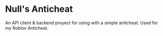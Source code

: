 # Null's Anticheat
An API client &amp; backend proyect for using with a simple anticheat. Used for my Roblox Anticheat.
